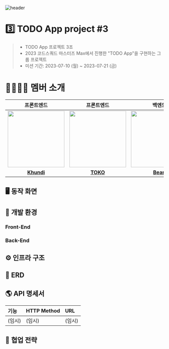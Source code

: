 ![header](https://capsule-render.vercel.app/api?type=waving&height=200&section=header&text=TODO%20App%20Project%203조&color=gradient)

# 3️⃣ TODO App project #3

> - TODO App 프로젝트 3조
> - 2023 코드스쿼드 마스터즈 Max에서 진행한 "TODO App"을 구현하는 그룹 프로젝트 
> - 미션 기간: 2023-07-10 (월) ~ 2023-07-21 (금)

# 👨‍👩‍👧‍👦 멤버 소개

| 프론트엔드 | 프론트엔드 | 백엔드 | 백엔드 | 백엔드 | 벡엔드 |
| :---: | :---: | :---: | :---: | :---: | :---: |
| <img src="https://avatars.githubusercontent.com/u/57666791?v=4" width="180" height="180"/>| <img src="https://avatars.githubusercontent.com/u/101464713?v=4" width="180" height="180"/> | <img src="https://avatars.githubusercontent.com/u/57752068?v=4" width="180" height="180"/> | <img src="https://avatars.githubusercontent.com/u/108214590?v=4" width="180" height="180"/> | <img src="https://avatars.githubusercontent.com/u/121915790?v=4" width="180" height="180"/> | <img src="https://avatars.githubusercontent.com/u/86359180?v=4" width="180" height="180"/> |
| **[Khundi](https://github.com/jsh3418)** | **[TOKO](https://github.com/aaaz425)** | **[Bean](https://github.com/tjdqls1200)** | **[Jinny](https://github.com/jinny-l)** | **[Joy](https://github.com/he2joojo)** | **[Ape](https://github.com/crtEvent)** |

## 🖥️ 동작 화면

## 🔧️ 개발 환경
### Front-End
### Back-End

## ⚙️ 인프라 구조

## 💾 ERD

## 🌎 API 명세서
| 기능       | HTTP Method | URL                            |
|:---------|:------------|:-------------------------------|
|(임시)|(임시)|(임시)|

## 🤝 협업 전략
